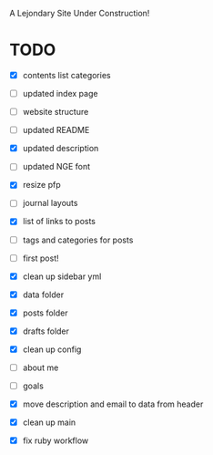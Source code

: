 A Lejondary Site Under Construction!

# **TODO**
- [x] contents list categories  
- [ ] updated index page   
- [ ] website structure  
- [ ] updated README  
- [x] updated description  
- [ ] updated NGE font  
- [x] resize pfp
- [ ] journal layouts   
- [x] list of links to posts
- [ ] tags and categories for posts
- [ ] first post! 
- [x] clean up sidebar yml  
- [x] data folder
- [x] posts folder  
- [x] drafts folder
- [x] clean up config  
- [ ] about me  
- [ ] goals   
- [x] move description and email to data from header
- [x] clean up main
- [x] fix ruby workflow

